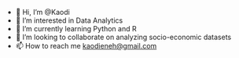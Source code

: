 - 👋 Hi, I’m @Kaodi
- 👀 I’m interested in Data Analytics
- 🌱 I’m currently learning Python and R
- 💞️ I’m looking to collaborate on analyzing socio-economic datasets
- 📫 How to reach me kaodieneh@gmail.com

<!---
Kaodi/Kaodi is a ✨ special ✨ repository because its `README.md` (this file) appears on your GitHub profile.
You can click the Preview link to take a look at your changes.
--->
